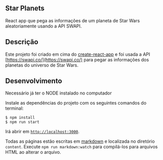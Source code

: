 ## Star Planets

React app que pega as informações de um planeta de Star Wars aleatoriamente usando a API SWAPI.

## Descrição

Este projeto foi criado em cima do [create-react-app](https://github.com/facebook/create-react-app) e foi usada a API [https://swapi.co/](https://swapi.co/) para pegar as informações dos planetas do universo de Star Wars.

## Desenvolvimento

Necessário já ter o NODE instalado no computador

Instale as dependências do projeto com os seguintes comandos do terminal:

```
$ npm install
$ npm run start
```

Irá abrir em [`http://localhost:3000`](http://localhost:3000).

Todas as páginas estão escritas em [markdown](https://github.com/adam-p/markdown-here/wiki/Markdown-Cheatsheet) e localizada no diretório `content`. Execute `npm run markdown:watch` para compilá-los para arquivos HTML ao alterar o arquivo.


